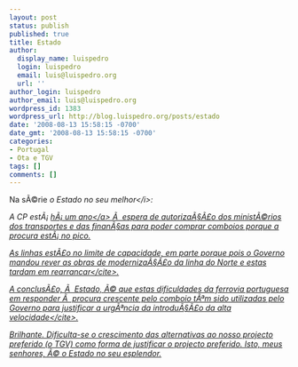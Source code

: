 ```yaml
---
layout: post
status: publish
published: true
title: Estado
author:
  display_name: luispedro
  login: luispedro
  email: luis@luispedro.org
  url: ''
author_login: luispedro
author_email: luis@luispedro.org
wordpress_id: 1383
wordpress_url: http://blog.luispedro.org/posts/estado
date: '2008-08-13 15:58:15 -0700'
date_gmt: '2008-08-13 15:58:15 -0700'
categories:
- Portugal
- Ota e TGV
tags: []
comments: []
---
```

<p>Na s&Atilde;&copy;rie <i>o Estado no seu melhor<&#47;i>:</p>
<p>A CP est&Atilde;&iexcl; <a href="http:&#47;&#47;economia.publico.clix.pt&#47;noticia.aspx?id=1338780&idCanal=57">h&Atilde;&iexcl; um ano<&#47;a> &Atilde;&nbsp; espera de autoriza&Atilde;&sect;&Atilde;&pound;o dos minist&Atilde;&copy;rios dos transportes e das finan&Atilde;&sect;as para poder comprar comboios porque a procura est&Atilde;&iexcl; no pico.</p>
<p>As linhas est&Atilde;&pound;o no limite de capacidade, em parte porque <cite>pois o Governo mandou rever as obras de moderniza&Atilde;&sect;&Atilde;&pound;o da linha do Norte e estas tardam em rearrancar<&#47;cite>.</p>
<p>A conclus&Atilde;&pound;o, &Atilde;&nbsp; Estado, &Atilde;&copy; que <cite>estas dificuldades da ferrovia portuguesa em responder &Atilde;&nbsp; procura crescente pelo comboio t&Atilde;&ordf;m sido utilizadas pelo Governo para justificar a urg&Atilde;&ordf;ncia da introdu&Atilde;&sect;&Atilde;&pound;o da alta velocidade<&#47;cite>.</p>
<p>Brilhante. Dificulta-se o crescimento das alternativas ao nosso projecto preferido (o TGV) como forma de justificar o projecto preferido. Isto, meus senhores, &Atilde;&copy; o Estado no seu esplendor.</p>
